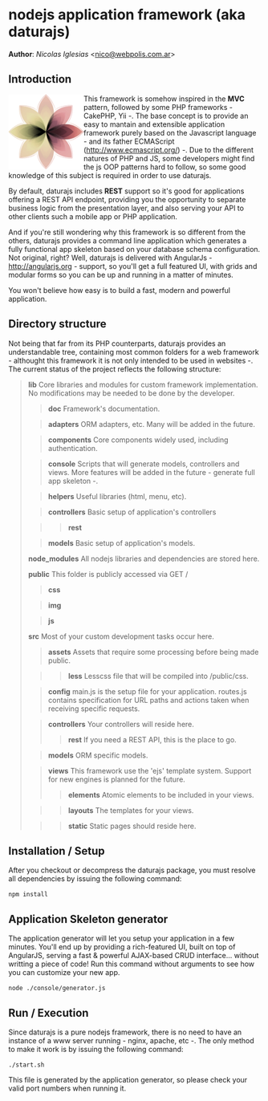nodejs application framework (aka daturajs)
===========================================

**Author**: _Nicolas Iglesias_ <<nico@webpolis.com.ar>>

Introduction
----------
<img width="150" align="left" src="https://github.com/webpolis/daturajs/blob/master/lib/doc/daturajs.png?raw=true" />

This framework is somehow inspired in the **MVC** pattern, followed by some PHP frameworks - CakePHP, Yii -.
The base concept is to provide an easy to mantain and extensible application framework 
purely based on the Javascript language - and its father ECMAScript (http://www.ecmascript.org/) -.
Due to the different natures of PHP and JS, some developers might find the js OOP patterns 
hard to follow, so some good knowledge of this subject is required in order to use daturajs.

By default, daturajs includes **REST** support so it's good for applications offering 
a REST API endpoint, providing you the opportunity to separate business logic from 
the presentation layer, and also serving your API to other clients such a mobile app 
or PHP application.

And if you're still wondering why this framework is so different from the others, 
daturajs provides a command line application which generates a fully functional 
app skeleton based on your database schema configuration. Not original, right? Well, 
daturajs is delivered with AngularJs - http://angularjs.org - support, so you'll get 
a full featured UI, with grids and modular forms so you can be up and running in a 
matter of minutes.

You won't believe how easy is to build a fast, modern and powerful application.


## Directory structure

Not being that far from its PHP counterparts, daturajs provides an understandable 
tree, containing most common folders for a web framework - althought this framework 
it is not only intended to be used in websites -.
The current status of the project reflects the following structure:

>**lib**  Core libraries and modules for custom framework implementation. 
No modifications may be needed to be done by the developer.
>>**doc**  Framework's documentation.
>
>>**adapters**  ORM adapters, etc. Many will be added in the future.
>
>>**components**  Core components widely used, including authentication.
>
>>**console**  Scripts that will generate models, controllers and views. 
More features will be added in the future - generate full app skeleton -.
>
>>**helpers**  Useful libraries (html, menu, etc).
>
>>**controllers**  Basic setup of application's controllers
>
>>>**rest**
>
>>**models**  Basic setup of application's models.
>
>**node_modules**  All nodejs libraries and dependencies are stored here.
>
>**public**  This folder is publicly accessed via GET /
>
>>**css**
>
>>**img**
>
>>**js**
>
>**src**  Most of your custom development tasks occur here.
>
>>**assets**  Assets that require some processing before being made public.
>
>>>**less**  Lesscss file that will be compiled into /public/css.
>
>>**config**  main.js is the setup file for your application. 
routes.js contains specification for URL paths and actions taken when receiving specific requests.
>
>>**controllers**  Your controllers will reside here.
>>>**rest**  If you need a REST API, this is the place to go.
>
>>**models**  ORM specific models.
>
>>**views**  This framework use the 'ejs' template system. 
Support for new engines is planned for the future.
>>>**elements**  Atomic elements to be included in your views.
>
>>>**layouts**  The templates for your views.
>
>>>**static**  Static pages should reside here.

## Installation / Setup

After you checkout or decompress the daturajs package, you must resolve all dependencies by 
issuing the following command:

```
npm install
```

## Application Skeleton generator

The application generator will let you setup your application in a few minutes. 
You'll end up by providing a rich-featured UI, built on top of AngularJS, serving 
a fast & powerful AJAX-based CRUD interface... without writting a piece of code!
Run this command without arguments to see how you can customize your new app.

```
node ./console/generator.js
```

## Run / Execution

Since daturajs is a pure nodejs framework, there is no need to have an instance of a 
www server running - nginx, apache, etc -. The only method to make it work is by 
issuing the following command:

```
./start.sh
```

This file is generated by the application generator, so please check your valid 
port numbers when running it.

